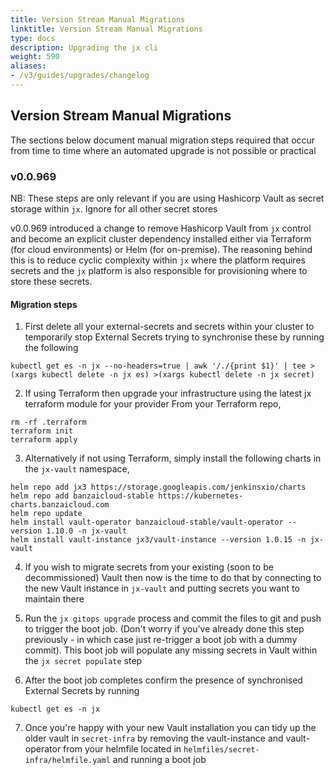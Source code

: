 ```yaml
---
title: Version Stream Manual Migrations
linktitle: Version Stream Manual Migrations
type: docs
description: Upgrading the jx cli
weight: 590
aliases:
- /v3/guides/upgrades/changelog
---
```


## Version Stream Manual Migrations

The sections below document manual migration steps required that occur from time to time where an automated upgrade is
not possible or practical

### v0.0.969

NB: These steps are only relevant if you are using Hashicorp Vault as secret storage within `jx`. Ignore for all other secret stores

v0.0.969 introduced a change to remove Hashicorp Vault from `jx` control and become an explicit cluster dependency
installed either via Terraform (for cloud environments) or Helm (for on-premise). The reasoning behind this is to reduce
cyclic complexity within `jx` where the platform requires secrets and the `jx` platform is also responsible for provisioning
where to store these secrets.

#### Migration steps

1. First delete all your external-secrets and secrets within your cluster to temporarily stop External Secrets trying to synchronise
   these by running the following
   
```shell
kubectl get es -n jx --no-headers=true | awk '/./{print $1}' | tee >(xargs kubectl delete -n jx es) >(xargs kubectl delete -n jx secret)
```

2. If using Terraform then upgrade your infrastructure using the latest jx terraform module for your provider
From your Terraform repo,
```shell
rm -rf .terraform
terraform init
terraform apply
```

3. Alternatively if not using Terraform, simply install the following charts in the `jx-vault` namespace,

```shell
helm repo add jx3 https://storage.googleapis.com/jenkinsxio/charts
helm repo add banzaicloud-stable https://kubernetes-charts.banzaicloud.com
helm repo update
helm install vault-operator banzaicloud-stable/vault-operator --version 1.10.0 -n jx-vault 
helm install vault-instance jx3/vault-instance --version 1.0.15 -n jx-vault 
```

4. If you wish to migrate secrets from your existing (soon to be decommissioned) Vault then now is the time to do that by
connecting to the new Vault instance in `jx-vault` and putting secrets you want to maintain there

5. Run the `jx gitops upgrade` process and commit the files to git and push to trigger the boot job. (Don't worry if
you've already done this step previously - in which case just re-trigger a boot job with a dummy commit).
   This boot job will populate any missing secrets in Vault within the `jx secret populate` step
   
6. After the boot job completes confirm the presence of synchronised External Secrets by running
```shell
kubectl get es -n jx
```

7. Once you're happy with your new Vault installation you can tidy up the older vault in `secret-infra` by removing
the vault-instance and vault-operator from your helmfile located in `helmfiles/secret-infra/helmfile.yaml` and
   running a boot job
